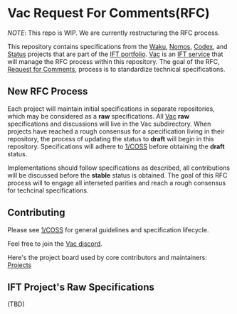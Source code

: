 # Vac Request For Comments(RFC)

*NOTE*: This repo is WIP. We are currently restructuring the RFC process.

This repository contains specifications from the [Waku](https://waku.org/), [Nomos](https://nomos.tech/), 
[Codex](https://codex.storage/), and [Status](https://status.app/) projects that are part of the [IFT portfolio](https://free.technology/).
[Vac](https://vac.dev) is an [IFT service](https://free.technology/services) that will manage the RFC process within this repository.
The goal of the RFC, [Request for Comments](https://en.wikipedia.org/wiki/Request_for_Comments),
process is to standardize technical specifications. 

## New RFC Process

Each project will maintain initial specifications in separate repositories, 
which may be considered as a **raw** specifications.
All [Vac](https://vac.dev) **raw** specifications and discussions will live in the Vac subdirectory.
When projects have reached a rough consensus for a specification living in their repository,
the process of updating the status to **draft** will begin in this repository.
Specifications will adhere to [1/COSS](./vac/1/coss.md) before obtaining the **draft** status.

Implementations should follow specifications as described,
all contributions will be discussed before the **stable** status is obtained.
The goal of this RFC process will to engage all interseted parities and 
reach a rough consensus for techcinal specifications.

## Contributing

Please see [1/COSS](./vac/1/coss.md) for general guidelines and specification lifecycle.

Feel free to join the [Vac discord](https://discord.gg/Vy54fEWuqC). 

Here's the project board used by core contributors and maintainers: [Projects](https://github.com/orgs/vacp2p/projects/5)

## IFT Project's Raw Specifications

(TBD)
